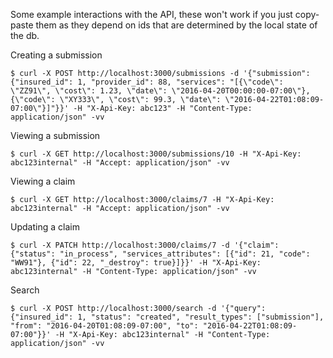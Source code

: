 Some example interactions with the API, these won't work if you just copy-paste them as they depend on ids that are determined by the local state of the db.

Creating a submission

```
$ curl -X POST http://localhost:3000/submissions -d '{"submission": {"insured_id": 1, "provider_id": 88, "services": "[{\"code\": \"ZZ91\", \"cost\": 1.23, \"date\": \"2016-04-20T00:00:00-07:00\"}, {\"code\": \"XY333\", \"cost\": 99.3, \"date\": \"2016-04-22T01:08:09-07:00\"}]"}}' -H "X-Api-Key: abc123" -H "Content-Type: application/json" -vv
```

Viewing a submission

```
$ curl -X GET http://localhost:3000/submissions/10 -H "X-Api-Key: abc123internal" -H "Accept: application/json" -vv
```

Viewing a claim

```
$ curl -X GET http://localhost:3000/claims/7 -H "X-Api-Key: abc123internal" -H "Accept: application/json" -vv
```

Updating a claim

```
$ curl -X PATCH http://localhost:3000/claims/7 -d '{"claim": {"status": "in_process", "services_attributes": [{"id": 21, "code": "WW91"}, {"id": 22, "_destroy": true}]}}' -H "X-Api-Key: abc123internal" -H "Content-Type: application/json" -vv
```

Search

```
$ curl -X POST http://localhost:3000/search -d '{"query": {"insured_id": 1, "status": "created", "result_types": ["submission"], "from": "2016-04-20T01:08:09-07:00", "to": "2016-04-22T01:08:09-07:00"}}' -H "X-Api-Key: abc123internal" -H "Content-Type: application/json" -vv
```

